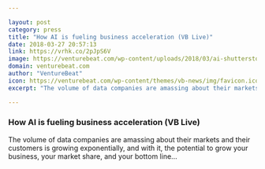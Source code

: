 ```yaml
---

layout: post
category: press
title: "How AI is fueling business acceleration (VB Live)"
date: 2018-03-27 20:57:13
link: https://vrhk.co/2pJpS6V
image: https://venturebeat.com/wp-content/uploads/2018/03/ai-shutterstock_568431658.jpg?fit=1000%2C679&strip=all
domain: venturebeat.com
author: "VentureBeat"
icon: https://venturebeat.com/wp-content/themes/vb-news/img/favicon.ico
excerpt: "The volume of data companies are amassing about their markets and their customers is growing exponentially, and with it, the potential to grow your business, your market share, and your bottom line…"

---
```


### How AI is fueling business acceleration (VB Live)

The volume of data companies are amassing about their markets and their customers is growing exponentially, and with it, the potential to grow your business, your market share, and your bottom line…